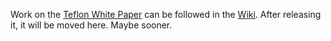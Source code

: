 Work on the [Teflon White
Paper](https://github.com/gradient-images/teflon/wiki/White-Paper) can be
followed in the [Wiki](https://github.com/gradient-images/teflon/wiki). After
releasing it, it will be moved here. Maybe sooner.
